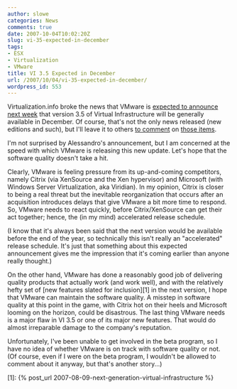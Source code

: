 ```yaml
---
author: slowe
categories: News
comments: true
date: 2007-10-04T10:02:20Z
slug: vi-35-expected-in-december
tags:
- ESX
- Virtualization
- VMware
title: VI 3.5 Expected in December
url: /2007/10/04/vi-35-expected-in-december/
wordpress_id: 553
---
```


Virtualization.info broke the news that VMware is [expected to announce next week](http://www.virtualization.info/2007/10/vmware-infrastructure-35-and-esx-server.html) that version 3.5 of Virtual Infrastructure will be generally available in December. Of course, that's not the only news released (new editions and such), but I'll leave it to others [to comment](http://feeds.feedburner.com/~r/ThinClients/~3/164915821/Pricing-for-ESX-Server-3i-stand-alone-to-be-less.aspx) on [those items](http://h0bbel.p0ggel.org/vmware-esx-server-3-5-and-3i-details).

I'm not surprised by Alessandro's announcement, but I am concerned at the speed with which VMware is releasing this new update. Let's hope that the software quality doesn't take a hit.

Clearly, VMware is feeling pressure from its up-and-coming competitors, namely Citrix (via XenSource and the Xen hypervisor) and Microsoft (with Windows Server Virtualization, aka Viridian). In my opinion, Citrix is closer to being a real threat but the inevitable reorganization that occurs after an acquisition introduces delays that give VMware a bit more time to respond. So, VMware needs to react quickly, before Citrix/XenSource can get their act together; hence, the (in my mind) accelerated release schedule.

(I know that it's always been said that the next version would be available before the end of the year, so technically this isn't really an "accelerated" release schedule. It's just that something about this expected announcement gives me the impression that it's coming earlier than anyone really thought.)

On the other hand, VMware has done a reasonably good job of delivering quality products that actually work (and work well), and with the relatively hefty set of [new features slated for inclusion][1] in the next version, I hope that VMware can maintain the software quality. A misstep in software quality at this point in the game, with Citrix hot on their heels and Microsoft looming on the horizon, could be disastrous. The last thing VMware needs is a major flaw in VI 3.5 or one of its major new features. That would do almost irreparable damage to the company's reputation.

Unfortunately, I've been unable to get involved in the beta program, so I have no idea of whether VMware is on track with software quality or not. (Of course, even if I were on the beta program, I wouldn't be allowed to comment about it anyway, but that's another story...)

[1]: {% post_url 2007-08-09-next-generation-virtual-infrastructure %}
